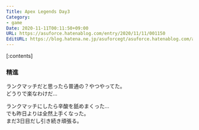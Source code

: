 ```yaml
---
Title: Apex Legends Day3
Category:
- game
Date: 2020-11-11T00:11:50+09:00
URL: https://asuforce.hatenablog.com/entry/2020/11/11/001150
EditURL: https://blog.hatena.ne.jp/asuforcegt/asuforce.hatenablog.com/atom/entry/26006613651279645
---
```


[:contents]

###  精進

ランクマッチだと思ったら普通の？やつやってた。  
どうりで楽なわけだ...

ランクマッチにしたら辛酸を舐めまくった...  
でも昨日よりは全然上手くなった。  
まだ3日目だし引き続き頑張る。


